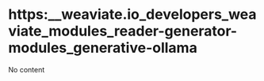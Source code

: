 # https:\_\_weaviate.io_developers_weaviate_modules_reader-generator-modules_generative-ollama

No content
